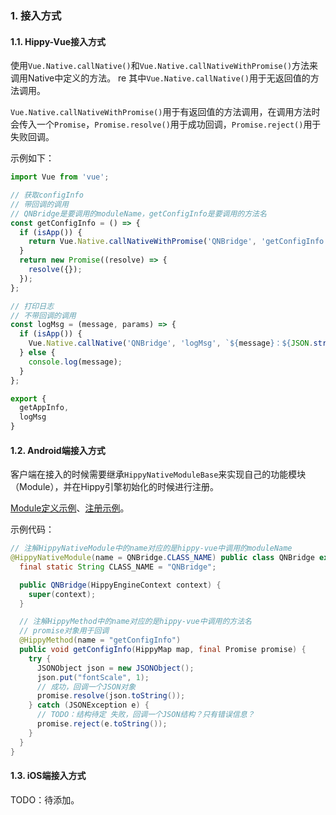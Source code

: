 ### 1. 接入方式  

#### 1.1. Hippy-Vue接入方式

使用`Vue.Native.callNative()`和`Vue.Native.callNativeWithPromise()`方法来调用Native中定义的方法。
re
其中`Vue.Native.callNative()`用于无返回值的方法调用。

`Vue.Native.callNativeWithPromise()`用于有返回值的方法调用，在调用方法时会传入一个`Promise`，`Promise.resolve()`用于成功回调，`Promise.reject()`用于失败回调。

示例如下：

```js
import Vue from 'vue';

// 获取configInfo
// 带回调的调用
// QNBridge是要调用的moduleName，getConfigInfo是要调用的方法名
const getConfigInfo = () => {
  if (isApp()) {
    return Vue.Native.callNativeWithPromise('QNBridge', 'getConfigInfo');
  }
  return new Promise((resolve) => {
    resolve({});
  });
};

// 打印日志
// 不带回调的调用
const logMsg = (message, params) => {
  if (isApp()) {
    Vue.Native.callNative('QNBridge', 'logMsg', `${message}：${JSON.stringify(params)}`);
  } else {
    console.log(message);
  }
};

export {
  getAppInfo,
  logMsg
}

```

#### 1.2. Android端接入方式

客户端在接入的时候需要继承`HippyNativeModuleBase`来实现自己的功能模块（Module），并在Hippy引擎初始化的时候进行注册。

[Module定义示例](https://git.code.oa.com/QQNews_CrossPlatform/QQNewsHippy/blob/master/android/app/src/main/java/com/tencent/news/hippy/modules/QNBridge.java)、[注册示例](https://git.code.oa.com/QQNews_CrossPlatform/QQNewsHippy/blob/master/android/app/src/main/java/com/tencent/news/hippy/APIProvider.java)。

示例代码：

```java
// 注解HippyNativeModule中的name对应的是hippy-vue中调用的moduleName
@HippyNativeModule(name = QNBridge.CLASS_NAME) public class QNBridge extends HippyNativeModuleBase {
  final static String CLASS_NAME = "QNBridge";

  public QNBridge(HippyEngineContext context) {
    super(context);
  }

  // 注解HippyMethod中的name对应的是hippy-vue中调用的方法名
  // promise对象用于回调
  @HippyMethod(name = "getConfigInfo")
  public void getConfigInfo(HippyMap map, final Promise promise) {
    try {
      JSONObject json = new JSONObject();
      json.put("fontScale", 1);
      // 成功，回调一个JSON对象
      promise.resolve(json.toString());
    } catch (JSONException e) {
      // TODO：结构待定 失败，回调一个JSON结构？只有错误信息？
      promise.reject(e.toString());
    }
  }
}
```

#### 1.3. iOS端接入方式

TODO：待添加。